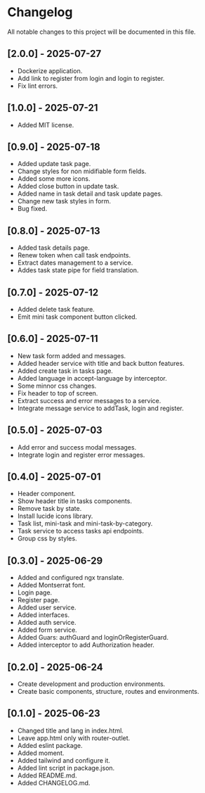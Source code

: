 # Changelog

All notable changes to this project will be documented in this file.

## [2.0.0] - 2025-07-27

- Dockerize application.
- Add link to register from login and login to register.
- Fix lint errors.

## [1.0.0] - 2025-07-21

- Added MIT license.

## [0.9.0] - 2025-07-18

- Added update task page.
- Change styles for non midifiable form fields.
- Added some more icons.
- Added close button in update task.
- Added name in task detail and task update pages.
- Change new task styles in form.
- Bug fixed.

## [0.8.0] - 2025-07-13

- Added task details page.
- Renew token when call task endpoints.
- Extract dates management to a service.
- Addes task state pipe for field translation.

## [0.7.0] - 2025-07-12

- Added delete task feature.
- Emit mini task component button clicked.

## [0.6.0] - 2025-07-11

- New task form added and messages.
- Added header service with title and back button features.
- Added create task in tasks page.
- Added language in accept-language by interceptor.
- Some minnor css changes.
- Fix header to top of screen.
- Extract success and error messages to a service.
- Integrate message service to addTask, login and register.

## [0.5.0] - 2025-07-03

- Add error and success modal messages.
- Integrate login and register error messages.

## [0.4.0] - 2025-07-01

- Header component.
- Show header title in tasks components.
- Remove task by state.
- Install lucide icons library.
- Task list, mini-task and mini-task-by-category.
- Task service to access tasks api endpoints.
- Group css by styles.

## [0.3.0] - 2025-06-29

- Added and configured ngx translate.
- Added Montserrat font.
- Login page.
- Register page.
- Added user service.
- Added interfaces.
- Added auth service.
- Added form service.
- Added Guars: authGuard and loginOrRegisterGuard.
- Added interceptor to add Authorization header.

## [0.2.0] - 2025-06-24

- Create development and production environments.
- Create basic components, structure, routes and environments.

## [0.1.0] - 2025-06-23

- Changed title and lang in index.html.
- Leave app.html only with router-outlet.
- Added eslint package.
- Added moment.
- Added tailwind and configure it.
- Added lint script in package.json.
- Added README.md.
- Added CHANGELOG.md.
